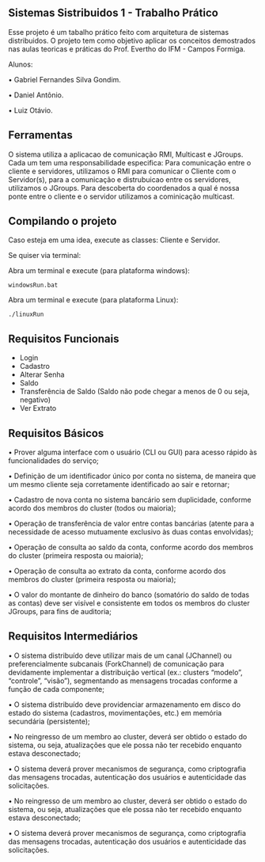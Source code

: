 ## Sistemas Sistribuidos 1 - Trabalho Prático
Esse projeto é um tabalho prático feito com arquitetura de sistemas distribuidos.
O projeto tem como objetivo aplicar os conceitos demostrados nas aulas teoricas e práticas do
Prof. Evertho do IFM - Campos Formiga.

Alunos:

• Gabriel Fernandes Silva Gondim.

• Daniel Antônio.

• Luiz Otávio.

## Ferramentas
O sistema utiliza a aplicacao de comunicação RMI, Multicast e JGroups.
Cada um tem uma responsabilidade especifica:
Para comunicação entre o cliente e servidores, utilizamos o RMI para comunicar o Cliente com o Servidor(s),
para a comunicação e distrubuicao entre os servidores, utilizamos o JGroups. Para descoberta do coordenados a qual é nossa
ponte entre o cliente e o servidor utilizamos a cominicação multicast.

## Compilando o projeto

Caso esteja em uma idea, execute as classes: Cliente e Servidor.

Se quiser via terminal:

Abra um terminal e execute (para plataforma windows):

    windowsRun.bat


 Abra um terminal e execute (para plataforma Linux):
    
    ./linuxRun

## Requisitos Funcionais

- Login
- Cadastro
- Alterar Senha
- Saldo
- Transferência de Saldo (Saldo não pode chegar a  menos de 0 ou seja, negativo)
- Ver Extrato

## Requisitos Básicos

• Prover alguma interface com o usuário (CLI ou GUI) para acesso rápido às funcionalidades do
serviço;

• Definição de um identificador único por conta no sistema, de maneira que um mesmo cliente seja
corretamente identificado ao sair e retornar;

• Cadastro de nova conta no sistema bancário sem duplicidade, conforme acordo dos membros do
cluster (todos ou maioria);

• Operação de transferência de valor entre contas bancárias (atente para a necessidade de acesso
mutuamente exclusivo às duas contas envolvidas);

• Operação de consulta ao saldo da conta, conforme acordo dos membros do cluster (primeira resposta
ou maioria);

• Operação de consulta ao extrato da conta, conforme acordo dos membros do cluster (primeira
resposta ou maioria);

• O valor do montante de dinheiro do banco (somatório do saldo de todas as contas) deve ser visível e
consistente em todos os membros do cluster JGroups, para fins de auditoria;

## Requisitos Intermediários

• O sistema distribuído deve utilizar mais de um canal (JChannel) ou preferencialmente subcanais
(ForkChannel) de comunicação para devidamente implementar a distribuição vertical (ex.: clusters
“modelo”, “controle”, “visão”), segmentando as mensagens trocadas conforme a função de cada
componente;

• O sistema distribuído deve providenciar armazenamento em disco do estado do sistema (cadastros,
movimentações, etc.) em memória secundária (persistente);

• No reingresso de um membro ao cluster, deverá ser obtido o estado do sistema, ou seja, atualizações
que ele possa não ter recebido enquanto estava desconectado;

• O sistema deverá prover mecanismos de segurança, como criptografia das mensagens trocadas,
autenticação dos usuários e autenticidade das solicitações.

• No reingresso de um membro ao cluster, deverá ser obtido o estado do sistema, ou seja, atualizações
que ele possa não ter recebido enquanto estava desconectado;

• O sistema deverá prover mecanismos de segurança, como criptografia das mensagens trocadas,
autenticação dos usuários e autenticidade das solicitações.

